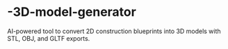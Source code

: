 # -3D-model-generator
AI-powered tool to convert 2D construction blueprints into 3D models with STL, OBJ, and GLTF exports.
